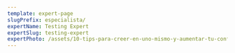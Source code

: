 ```yaml
---
template: expert-page
slugPrefix: especialista/
expertName: Testing Expert
expertSlug: testing-expert
expertPhoto: /assets/10-tips-para-creer-en-uno-mismo-y-aumentar-tu-confianza.jpg
---
```


